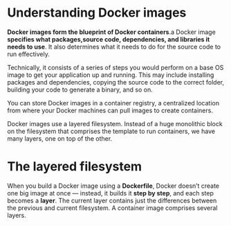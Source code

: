 # Understanding Docker images

**Docker images form the blueprint of Docker containers**.a Docker image **specifies what packages,source code, dependencies, and libraries it needs to use**. It also determines what it needs to do for the source code to run effectively.

Technically, it consists of a series of steps you would perform on a base OS image to get your application up and running. This may include installing packages and dependencies, copying the source code to the correct folder, building your code to generate a binary, and so on.

You can store Docker images in a container registry, a centralized location from where your Docker machines can pull images to create containers.

Docker images use a layered filesystem. Instead of a huge monolithic block on the filesystem that comprises the template to run containers, we have many layers, one on top of the other.

# The layered filesystem

When you build a Docker image using a **Dockerfile**, Docker doesn’t create one big image at once — instead, it builds it **step by step**, and each step becomes a **layer**. The current layer contains just the differences between the previous and current filesystem. A container image comprises several layers.
